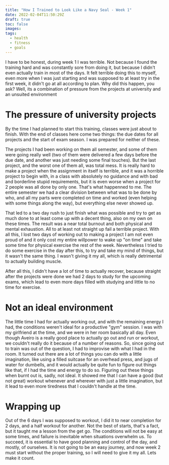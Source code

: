 ```yaml
---
title: "How I Trained to Look Like a Navy Seal - Week 1"
date: 2022-02-04T11:50:29Z
draft: true
toc: false
images:
tags:
  - health
  - fitness
  - goals
---
```


I have to be honest, during week 1 I was terrible. Not because I found the training hard and was constantly sore from doing it, but because I didn't even actually train in most of the days. It felt terrible doing this to myself, even more when I was just starting and was supposed to at least try in the first week, it didn't go at all according to plan. Why did this happen, you ask? Well, its a combination of pressure from the projects at university and an unsuited environment

# The pressure of university projects

By the time I had planned to start this training, classes were just about to finish. With the end of classes here come two things: the due dates for all projects and the start of exam season. I was prepared for neither of these.

The projects I had been working on them all semester, and some of them were going really well (two of them were delivered a few days before the due date, and another was just needing some final touches). But the last project, and the worst one of them all, was total mess. It is really hard to make a project when the assignment in itself is terrible, and it was a horrible project to begin with, in a class with absolutely no guidance and with bad and borderline stupid requirements, but it is even worse when a project for 2 people was all done by only one. That's what happenned to me. The entire semester we had a clear division between what was to be done by who, and all my parts were completed on time and worked (even helping with some things along the way), but everything else never showed up.

That led to a two day rush to just finish what was possible and try to get as much done to at least come up with a decent thing, also on my own on these times. The result was a near total burnout and both physical and mental exhaustion. All to at least not straight up fail a terrible project. With all this, I lost two days of working out to making a project I am not even proud of and it only cost my entire willpower to wake up "on time" and take some time for physical exercise the rest of the week. Nevertheless I tried to do some exercise in the day after this, to try and take my mind of things, but it wasn't the same thing. I wasn't giving it my all, which is really detrimental to actually building muscle.

After all this, I didn't have a lot of time to actually recover, because straight after the projects were done we had 2 days to study for the upcoming exams, which lead to even more days filled with studying and little to no time for exercise.

# Not an ideal environment

The little time I had for actually working out, and with the remaining energy I had, the conditions weren't ideal for a productive "gym" session. I was with my girlfriend at the time, and we were in her room basically all day. Even though Aveiro is a really good place to actually go out and run or workout, we couldn't really do it because of a number of reasons. So, since going out to train was out of the question, I had to improvise with what I had in the room. It turned out there are a lot of things you can do with a little imagination, like using a filled suitcase for an overhead press, and jugs of water for dumbells, and it would actually be quite fun to figure out things like that, if I had the time and energy to do so. Figuring out these things when burnt out is, sadly, not ideal. It showed me that I can have a good (but not great) workout whenever and wherever with just a little imagination, but it lead to even more tiredness that I couldn't handle at the time.

# Wrapping up

Out of the 6 days I was supposed to workout, I did it to near completion for 2 days, and a half workout for another. Not the best of starts, that's a fact, but it taught me a lesson from the get go. The conditions will not be easy at some times, and failure is inevitable when situations overwhelm us. To succeed, it is essential to have good planning and control of the day, and mostly, of ourselves. It is not going to be an easy journey, and now week 2 must start without the proper training, so I will need to give it my all. Lets make it count.
